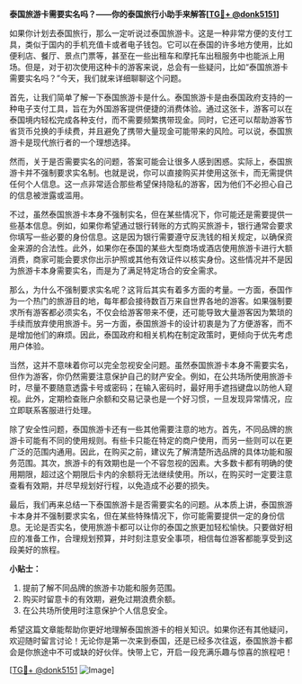 **泰国旅游卡需要实名吗？——你的泰国旅行小助手来解答[[TG💪+ @donk5151](https://t.me/s/donk5151)]**

如果你计划去泰国旅行，那么一定听说过泰国旅游卡。这是一种非常方便的支付工具，类似于国内的手机充值卡或者电子钱包。它可以在泰国的许多地方使用，比如便利店、餐厅、景点门票等，甚至在一些出租车和摩托车出租服务中也能派上用场。但是，对于初次使用这种卡的游客来说，总会有一些疑问，比如“泰国旅游卡需要实名吗？”今天，我们就来详细聊聊这个问题。

首先，让我们简单了解一下泰国旅游卡是什么。泰国旅游卡是由泰国政府支持的一种电子支付工具，旨在为外国游客提供便捷的消费体验。通过这张卡，游客可以在泰国境内轻松完成各种支付，而不需要频繁携带现金。同时，它还可以帮助游客节省货币兑换的手续费，并且避免了携带大量现金可能带来的风险。可以说，泰国旅游卡是现代旅行者的一个理想选择。

然而，关于是否需要实名的问题，答案可能会让很多人感到困惑。实际上，泰国旅游卡并不强制要求实名制。也就是说，你可以直接购买并使用这张卡，而无需提供任何个人信息。这一点非常适合那些希望保持隐私的游客，因为他们不必担心自己的信息被泄露或滥用。

不过，虽然泰国旅游卡本身不强制实名，但在某些情况下，你可能还是需要提供一些基本信息。例如，如果你希望通过银行转账的方式购买旅游卡，银行通常会要求你填写一些必要的身份信息。这是因为银行需要遵守反洗钱的相关规定，以确保资金来源的合法性。此外，如果你在泰国的某些大型商场或酒店使用旅游卡进行大额消费，商家可能会要求你出示护照或其他有效证件以核实身份。这些情况并不是因为旅游卡本身需要实名，而是为了满足特定场合的安全需求。

那么，为什么不强制要求实名呢？这背后其实有着多方面的考量。一方面，泰国作为一个热门的旅游目的地，每年都会接待数百万来自世界各地的游客。如果强制要求所有游客都必须实名，不仅会给游客带来不便，还可能导致大量游客因为繁琐的手续而放弃使用旅游卡。另一方面，泰国旅游卡的设计初衷是为了方便游客，而不是增加他们的麻烦。因此，泰国政府和相关机构在制定政策时，更倾向于优先考虑用户体验。

当然，这并不意味着你可以完全忽视安全问题。虽然泰国旅游卡本身不需要实名，但作为游客，你仍然需要注意保护自己的财产安全。例如，在公共场所使用旅游卡时，尽量不要随意透露卡号或密码；在输入密码时，最好用手遮挡键盘以防他人窥视。此外，定期检查账户余额和交易记录也是一个好习惯，一旦发现异常情况，应立即联系客服进行处理。

除了安全性问题，泰国旅游卡还有一些其他需要注意的地方。首先，不同品牌的旅游卡可能有不同的使用规则。有些卡只能在特定的商户使用，而另一些则可以在更广泛的范围内通用。因此，在购买之前，建议先了解清楚所选品牌的具体功能和服务范围。其次，旅游卡的有效期也是一个不容忽视的因素。大多数卡都有明确的使用期限，超过这个期限后卡内的余额将无法继续使用。所以，在购买时一定要注意查看有效期，并尽早规划好行程，以免造成不必要的损失。

最后，我们再来总结一下泰国旅游卡是否需要实名的问题。从本质上讲，泰国旅游卡本身并不强制要求实名，但在某些特殊情况下，你可能需要提供一定的身份信息。无论是否实名，使用旅游卡都可以让你的泰国之旅更加轻松愉快。只要做好相应的准备工作，合理规划预算，并时刻注意安全事项，相信每位游客都能享受到这段美好的旅程。

**小贴士：**  
1. 提前了解不同品牌的旅游卡功能和服务范围。  
2. 购买时留意卡的有效期，避免过期浪费余额。  
3. 在公共场所使用时注意保护个人信息安全。  

希望这篇文章能帮助你更好地理解泰国旅游卡的相关知识。如果你还有其他疑问，欢迎随时留言讨论！无论你是第一次来到泰国，还是已经多次往返，泰国旅游卡都会是你旅途中不可或缺的好伙伴。快带上它，开启一段充满乐趣与惊喜的旅程吧！

[[TG💪+ @donk5151](https://t.me/s/donk5151) ![Image](https://i.postimg.cc/rwNCRYN7/Snipaste-2025-04-30-17-27-05.png)]